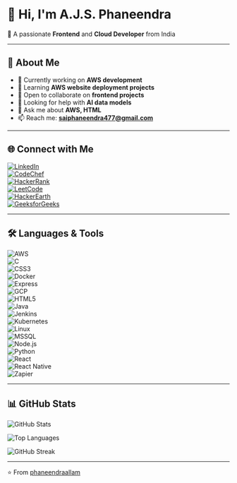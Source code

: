 # 👋 Hi, I'm A.J.S. Phaneendra  

🌟 A passionate **Frontend** and **Cloud Developer** from India  

---

## 🔭 About Me  
- 🔭 Currently working on **AWS development**  
- 🌱 Learning **AWS website deployment projects**  
- 👯 Open to collaborate on **frontend projects**  
- 🤝 Looking for help with **AI data models**  
- 💬 Ask me about **AWS, HTML**  
- 📫 Reach me: **saiphaneendra477@gmail.com**  

---

## 🌐 Connect with Me  
[![LinkedIn](https://img.shields.io/badge/LinkedIn-blue?style=flat&logo=linkedin)](https://www.linkedin.com/in/saiphaneendra0406)  
[![CodeChef](https://img.shields.io/badge/CodeChef-brown?style=flat&logo=codechef)](https://www.codechef.com/users/phanisai60)  
[![HackerRank](https://img.shields.io/badge/HackerRank-green?style=flat&logo=hackerrank)](https://www.hackerrank.com/profile/saiphaneendra477)  
[![LeetCode](https://img.shields.io/badge/LeetCode-orange?style=flat&logo=leetcode)](https://leetcode.com/u/saiphani6052/haker)  
[![HackerEarth](https://img.shields.io/badge/HackerEarth-darkblue?style=flat&logo=hackerearth)](https://www.hackerearth.com/@saiphaneendra477/)  
[![GeeksforGeeks](https://img.shields.io/badge/GeeksforGeeks-brightgreen?style=flat&logo=geeksforgeeks)](https://www.geeksforgeeks.org/user/saiphaneedra/)  

---

## 🛠️ Languages & Tools  
![AWS](https://img.shields.io/badge/AWS-orange?style=flat&logo=amazon-aws)  
![C](https://img.shields.io/badge/C-blue?style=flat&logo=c)  
![CSS3](https://img.shields.io/badge/CSS3-blue?style=flat&logo=css3)  
![Docker](https://img.shields.io/badge/Docker-blue?style=flat&logo=docker)  
![Express](https://img.shields.io/badge/Express-black?style=flat&logo=express)  
![GCP](https://img.shields.io/badge/GCP-red?style=flat&logo=google-cloud)  
![HTML5](https://img.shields.io/badge/HTML5-orange?style=flat&logo=html5)  
![Java](https://img.shields.io/badge/Java-red?style=flat&logo=openjdk)  
![Jenkins](https://img.shields.io/badge/Jenkins-lightgrey?style=flat&logo=jenkins)  
![Kubernetes](https://img.shields.io/badge/Kubernetes-blue?style=flat&logo=kubernetes)  
![Linux](https://img.shields.io/badge/Linux-black?style=flat&logo=linux)  
![MSSQL](https://img.shields.io/badge/MSSQL-blue?style=flat&logo=microsoft-sql-server)  
![Node.js](https://img.shields.io/badge/Node.js-green?style=flat&logo=node.js)  
![Python](https://img.shields.io/badge/Python-yellow?style=flat&logo=python)  
![React](https://img.shields.io/badge/React-blue?style=flat&logo=react)  
![React Native](https://img.shields.io/badge/React_Native-blue?style=flat&logo=react)  
![Zapier](https://img.shields.io/badge/Zapier-orange?style=flat&logo=zapier)  

---

## 📊 GitHub Stats  
![GitHub Stats](https://github-readme-stats.vercel.app/api?username=phaneendraallam&show_icons=true&theme=tokyonight)  

![Top Languages](https://github-readme-stats.vercel.app/api/top-langs/?username=phaneendraallam&layout=compact&theme=tokyonight)  

![GitHub Streak](https://streak-stats.demolab.com?user=phaneendraallam&theme=tokyonight&hide_border=true)  

---

⭐️ From [phaneendraallam](https://github.com/phaneendraallam)
